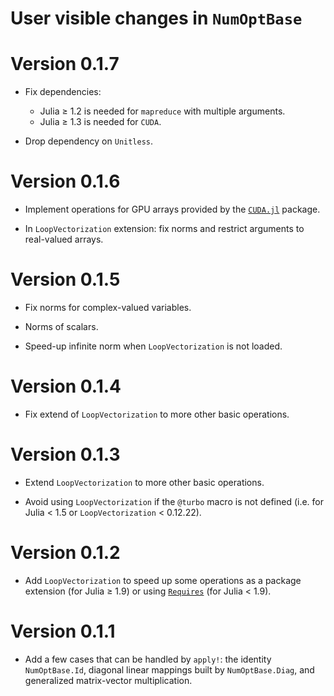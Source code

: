 # User visible changes in `NumOptBase`

# Version 0.1.7

- Fix dependencies:
  - Julia ≥ 1.2 is needed for `mapreduce` with multiple arguments.
  - Julia ≥ 1.3 is needed for `CUDA`.

- Drop dependency on `Unitless`.

# Version 0.1.6

- Implement operations for GPU arrays provided by the
  [`CUDA.jl`](https://github.com/JuliaGPU/CUDA.jl) package.

- In `LoopVectorization` extension: fix norms and restrict arguments to real-valued
  arrays.

# Version 0.1.5

- Fix norms for complex-valued variables.

- Norms of scalars.

- Speed-up infinite norm when `LoopVectorization` is not loaded.

# Version 0.1.4

- Fix extend of `LoopVectorization` to more other basic operations.

# Version 0.1.3

- Extend  `LoopVectorization` to more other basic operations.

- Avoid using `LoopVectorization` if the `@turbo` macro is not defined (i.e.
  for Julia < 1.5 or `LoopVectorization` < 0.12.22).

# Version 0.1.2

- Add `LoopVectorization` to speed up some operations as a package extension
  (for Julia ≥ 1.9) or using
  [`Requires`](https://github.com/JuliaPackaging/Requires.jl) (for Julia <
  1.9).

# Version 0.1.1

- Add a few cases that can be handled by `apply!`: the identity
  `NumOptBase.Id`, diagonal linear mappings built by `NumOptBase.Diag`, and
  generalized matrix-vector multiplication.
